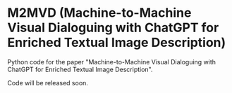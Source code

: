# M2MVD (Machine-to-Machine Visual Dialoguing with ChatGPT for Enriched Textual Image Description)

Python code for the paper "Machine-to-Machine Visual Dialoguing with ChatGPT for Enriched Textual Image Description".

Code will be released soon.
